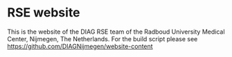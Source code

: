 # RSE website

This is the website of the DIAG RSE team of the Radboud University Medical Center, Nijmegen, The Netherlands. For the build script please see https://github.com/DIAGNijmegen/website-content
